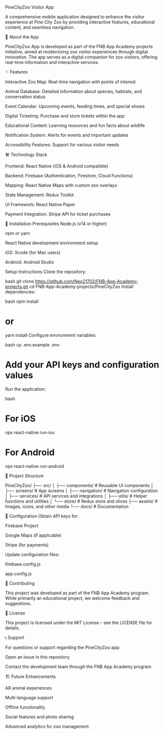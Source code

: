 PineCityZoo Visitor App

A comprehensive mobile application designed to enhance the visitor experience at Pine City Zoo by providing interactive features, educational content, and seamless navigation.

📱 About the App

PineCityZoo App is developed as part of the FNB App Academy projects initiative, aimed at modernizing zoo visitor experiences through digital innovation. The app serves as a digital companion for zoo visitors, offering real-time information and interactive services.

✨ Features

Interactive Zoo Map: Real-time navigation with points of interest

Animal Database: Detailed information about species, habitats, and conservation status

Event Calendar: Upcoming events, feeding times, and special shows

Digital Ticketing: Purchase and store tickets within the app

Educational Content: Learning resources and fun facts about wildlife

Notification System: Alerts for events and important updates

Accessibility Features: Support for various visitor needs


🛠️ Technology Stack

Frontend: React Native (iOS & Android compatible)

Backend: Firebase (Authentication, Firestore, Cloud Functions)

Mapping: React Native Maps with custom zoo overlays

State Management: Redux Toolkit

UI Framework: React Native Paper

Payment Integration: Stripe API for ticket purchases



🚀 Installation
Prerequisites
Node.js (v14 or higher)

npm or yarn

React Native development environment setup

iOS: Xcode (for Mac users)

Android: Android Studio

Setup Instructions
Clone the repository:

bash
git clone https://github.com/Neo21702/FNB-App-Academy-projects.git
cd FNB-App-Academy-projects/PineCityZoo
Install dependencies:

bash
npm install
# or
yarn install
Configure environment variables:

bash
cp .env.example .env
# Add your API keys and configuration values
Run the application:

bash
# For iOS
npx react-native run-ios

# For Android
npx react-native run-android

📁 Project Structure

PineCityZoo/
├── src/
│   ├── components/     # Reusable UI components
│   ├── screens/        # App screens
│   ├── navigation/     # Navigation configuration
│   ├── services/       # API services and integrations
│   ├── utils/          # Helper functions and utilities
│   └── store/          # Redux store and slices
├── assets/             # Images, icons, and other media
└── docs/               # Documentation

🔧 Configuration
Obtain API keys for:

Firebase Project

Google Maps (if applicable)

Stripe (for payments)

Update configuration files:

firebase.config.js

app.config.js


🤝 Contributing

This project was developed as part of the FNB App Academy program. While primarily an educational project, we welcome feedback and suggestions.


📄 License

This project is licensed under the MIT License - see the LICENSE file for details.


📞 Support

For questions or support regarding the PineCityZoo app:

Open an issue in this repository

Contact the development team through the FNB App Academy program


🏗️ Future Enhancements

AR animal experiences

Multi-language support

Offline functionality

Social features and photo sharing

Advanced analytics for zoo management
